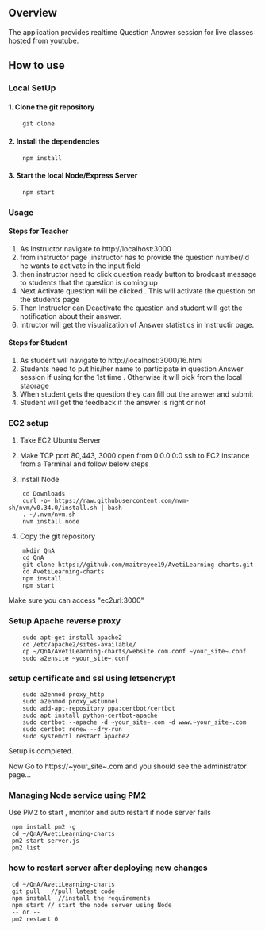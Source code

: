 ## Overview
The application provides realtime Question Answer session for live classes hosted from youtube.
## How to use
### Local SetUp
#### 1. Clone the git repository
```
    git clone
```
#### 2. Install the dependencies
```
    npm install
```
#### 3. Start the local Node/Express Server  
```
    npm start
```


### Usage
#### Steps for Teacher
1. As Instructor   navigate to http://localhost:3000
1. from instructor page ,instructor has to provide the question number/id he wants to activate in the input field 
1. then instructor need to click question ready button to brodcast message to students that the question is coming up
1. Next Activate question will be clicked . This will activate the question on the students page
1. Then Instructor can Deactivate the question and student will get the notification about their answer.
1. Intructor will get the visualization of Answer statistics in Instructir page.

#### Steps for Student
1. As student will navigate to http://localhost:3000/16.html
1. Students need to put his/her name to participate in question Answer session if using for the 1st time . Otherwise it will pick from the local staorage
1. When student gets the question they can fill out the answer and submit
1. Student will get the feedback if the answer is right or not

### EC2 setup
  
1. Take EC2 Ubuntu Server
2. Make TCP port 80,443, 3000 open from 0.0.0.0:0
ssh to EC2 instance from a Terminal and follow below steps
    
3. Install Node 
``` 
    cd Downloads
    curl -o- https://raw.githubusercontent.com/nvm-sh/nvm/v0.34.0/install.sh | bash
    . ~/.nvm/nvm.sh
    nvm install node
 ```
4. Copy the git repository 

```
    mkdir QnA
    cd QnA
    git clone https://github.com/maitreyee19/AvetiLearning-charts.git
    cd AvetiLearning-charts
    npm install
    npm start
```

Make sure you can access "ec2url:3000" 

### Setup Apache reverse proxy 

```
    sudo apt-get install apache2
    cd /etc/apache2/sites-available/
    cp ~/QnA/AvetiLearning-charts/website.com.conf ~your_site~.conf
    sudo a2ensite ~your_site~.conf 
```

### setup certificate and ssl using letsencrypt
```
    sudo a2enmod proxy_http
    sudo a2enmod proxy_wstunnel
    sudo add-apt-repository ppa:certbot/certbot
    sudo apt install python-certbot-apache
    sudo certbot --apache -d ~your_site~.com -d www.~your_site~.com
    sudo certbot renew --dry-run
    sudo systemctl restart apache2

```

Setup is completed.

Now Go to https://~your_site~.com and you should see the administrator page... 


### Managing Node service using PM2

Use PM2 to start , monitor and auto restart if node server fails
```
 npm install pm2 -g
 cd ~/QnA/AvetiLearning-charts
 pm2 start server.js
 pm2 list
```

### how to restart server after deploying new changes

```
 cd ~/QnA/AvetiLearning-charts
 git pull   //pull latest code 
 npm install  //install the requirements
 npm start // start the node server using Node 
 -- or --
 pm2 restart 0
```


